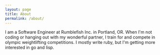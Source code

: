 ```yaml
---
layout: page
title: About
permalink: /about/
---
```


I am a Software Engineer at Rumblefish Inc. in Portland, OR. When I'm not coding or hanging out with my wonderful
partner, I train for and compete in olympic weightlifting competitions. I mostly write ruby, but I'm getting more
interested in go and lisp.
